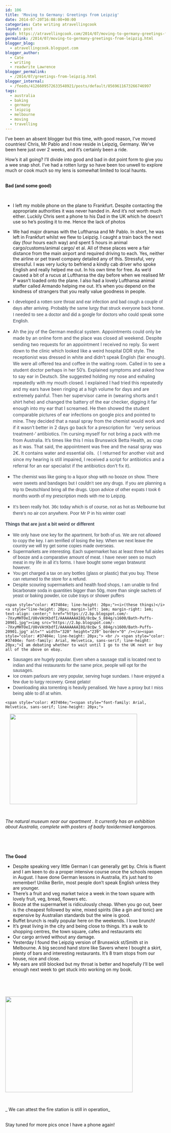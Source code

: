 ```yaml
---
id: 106
title: 'Moving to Germany: Greetings from Leipzig'
date: 2014-07-20T16:08:00+00:00
categories: Cate writing atravellingcook
layout: post
guid: https://atravellingcook.com/2014/07/moving-to-germany-greetings-from-leipzig.html
permalink: /2014/07/moving-to-germany-greetings-from-leipzig.html
blogger_blog:
  - atravellingcook.blogspot.com
blogger_author:
  - Cate
  - writing
  - readwrite Lawrence
blogger_permalink:
  - /2014/07/greetings-from-leipzig.html
blogger_internal:
  - /feeds/4126609572633548921/posts/default/8569611673266746997
tags:
  - australia
  - baking
  - germany
  - leipzig
  - melbourne
  - moving
  - travelling
---
```

I&#8217;ve been an absent blogger but this time, with good reason, I&#8217;ve moved countries! Chris, Mr Pablo and I now reside in Leipzig, Germany. We&#8217;ve been here just over 2 weeks, and it&#8217;s certainly been a ride.



How&#8217;s it all going? I&#8217;ll divide into good and bad in dot point form to give you a wee snap shot. I&#8217;ve had a rotten lurgy so have been too unwell to explore much or cook much so my lens is somewhat limited to local haunts.
  
<br /> <b>Bad (and some good)</b>
  
<br /> 

  * I left my mobile phone on the plane to Frankfurt. Despite contacting the appropriate authorities it was never handed in. And it&#8217;s not worth much either. Luckily Chris sent a phone to his Dad in the UK which he doesn&#8217;t use so he&#8217;s posting it to me. Hence the lack of photos
  * We had major dramas with the Lufthansa and Mr Pablo. In short, he was left in Frankfurt whilst we flew to Leipzig. I caught a train back the next day (four hours each way) and spent 5 hours in animal cargo/customs/animal cargo/ et al. All of these places were a fair distance from the main airport and required driving to each. Yes, neither the airline or pet travel company detailed any of this. Stressful, very stressful. I was very lucky to befriend a kindly cab driver who spoke English and really helped me out. In his own time for free. As we&#8217;d caused a bit of a rucus at Lufthansa the day before when we realised Mr P wasn&#8217;t loaded onto the plane. I also had a lovely Lufthansa animal staffer called Armando helping me out. It&#8217;s when you depend on the kindness of strangers that you really value goodness in people.
  * <span style="background-color: white; color: #37404e; font-family: Arial, Helvetica, sans-serif; line-height: 20px;">I developed a rotten sore throat and ear infection and bad cough a couple of days after arriving. Probably the same lurgy that struck everyone back home. I needed to see a doctor and did a google for doctors who could speak some English. 

  * <span style="background-color: white; color: #37404e; line-height: 20px;">Ah the joy of the German medical system. Appointments could only be made by an online form and the place was closed all weekend. Despite sending two requests for an appointment I received no reply. So went down to the clinic which looked like a weird hospital DDR style. The receptionist was dressed in white and didn&#8217;t speak English (fair enough). We were all offered tea and coffee in the waiting ro<span style="background-color: white; color: #37404e; display: inline; line-height: 20px;">om. Called in to see a student doctor perhaps in her 50&#8217;s. Explained symptoms and asked how to say ear in Deutsch. She suggested holding my nose and exhaling repeatedly with my mouth closed. I explained I had tried this repeatedly and my ears have been ringing at a high volume for days and are extremely painful. Then her supervisor came in (wearing shorts and t shirt hehe) and changed the battery of the ear checker, digging it far enough into my ear that I screamed. He then showed the student comparable pictures of ear infections on google pics and pointed to mine. They decided that a nasal spray from the chemist would work and if it wasn&#8217;t better in 2 days go back for a prescription for  &#8216;very serious treatment-&#8216; antibiotics. I&#8217;m cursing myself for not bring a pack with me from Australia. It&#8217;s times like this I miss Brunswick Betta Health, as crap as it was. That said, the appointment was free and the nasal spray was 2€. It contains water and essential oils.  ( I returned for another visit and since my hearing is still impaired, I received a script for antibiotics and a referral for an ear specialist if the antibiotics don&#8217;t fix it).
  * <span style="background-color: white; color: #37404e; display: inline; font-family: Arial, Helvetica, sans-serif; line-height: 20px;">The chemist was like going to a liquor shop with no booze on show. There were sweets and bandages but I couldn&#8217;t see any drugs. If you are planning a trip to Deutschland bring all the drugs. Upon advice of other expats I took 6 months worth of my prescription meds with me to Leipzig.
  * <span style="background-color: white; color: #37404e; display: inline; font-family: Arial, Helvetica, sans-serif; line-height: 20px;">It&#8217;s been really hot. 36c today which is of course, not as hot as Melbourne but there&#8217;s no air con anywhere. Poor Mr P in his winter coat!


  <span style="color: #37404e;"><span style="font-family: Arial, Helvetica, sans-serif; line-height: 20px;"><b>Things that are just a bit weird or different</b>



  <ul>
    <li>
      <span style="color: #37404e; font-family: Arial, Helvetica, sans-serif; line-height: 20px;">We only have one key for the apartment, for both of us. We are not allowed to copy the key. I am terrified of losing the key. When we next leave the country we will try get some copies made overseas. 
    </li>
    <li>
      <span style="color: #37404e; font-family: Arial, Helvetica, sans-serif; line-height: 20px;">Supermarkets are interesting. Each supermarket has at least three full aisles of booze and a comparative amount of meat. I have never seen so much meat in my life in all it&#8217;s forms. I have bought some vegan bratwurst however. 
    </li>
    <li>
      <span style="color: #37404e; font-family: Arial, Helvetica, sans-serif; line-height: 20px;">You get charged a tax on any bottles (glass or plastic) that you buy. These can returned to the store for a refund. 
    </li>
    <li>
      <span style="color: #37404e;"><span style="font-family: Arial, Helvetica, sans-serif; line-height: 20px;">Despite scouring supermarkets and health food shops, I am unable to find bicarbonate soda in quantities bigger than 50g, more than single sachets of yeast or baking powder, ice cube trays or shower puffers 
    </li>
  </ul>
  
  
    <span style="color: #37404e; line-height: 20px;"><i>(these things)</i><a style="line-height: 20px; margin-left: 1em; margin-right: 1em; text-align: center;" href="https://2.bp.blogspot.com/--7XxyMHTOeI/U8vVAtKbdfI/AAAAAAAAI8Q/8cQw_S_884g/s1600/Bath-Puffs-20901.jpg"><img src="https://2.bp.blogspot.com/--7XxyMHTOeI/U8vVAtKbdfI/AAAAAAAAI8Q/8cQw_S_884g/s1600/Bath-Puffs-20901.jpg" alt="" width="320" height="239" border="0" /></a><span style="color: #37404e; line-height: 20px;"> <br /> <span style="color: #37404e; font-family: Arial, Helvetica, sans-serif; line-height: 20px;">I am debating whether to wait until I go to the UK next or buy all of the above on ebay. 
  
  
  <ul>
    <li>
      <span style="color: #37404e;"><span style="font-family: Arial, Helvetica, sans-serif; line-height: 20px;">Sausages are hugely popular. Even when a sausage stall is located next to indian and thai restaurants for the same price, people will opt for the sausages. 
    </li>
    <li>
      <span style="color: #37404e;"><span style="font-family: Arial, Helvetica, sans-serif; line-height: 20px;">Ice cream parlours are very popular, serving huge sundaes. I have enjoyed a few due to lurgy recovery. Great gelato!
    </li>
    <li>
      <span style="color: #37404e;"><span style="font-family: Arial, Helvetica, sans-serif; line-height: 20px;">Downloading aka torrenting is heavily penalised. We have a proxy but I miss being able to d/l at whim.
    </li>
  </ul>
  
  
    <span style="color: #37404e;"><span style="font-family: Arial, Helvetica, sans-serif; line-height: 20px;"> 
  



  <a style="margin-left: 1em; margin-right: 1em; text-align: center;" href="https://1.bp.blogspot.com/-qpiobyWcP5s/U8vZsz5RybI/AAAAAAAAI8c/RH958a0agjE/s1600/14455452488_92bb19b294_z.jpg"><img src="https://1.bp.blogspot.com/-qpiobyWcP5s/U8vZsz5RybI/AAAAAAAAI8c/RH958a0agjE/s1600/14455452488_92bb19b294_z.jpg" alt="" width="400" height="283" border="0" /></a>



   



  <i>The natural museum near our apartment . It currently has an exhibition about Australia, complete with posters of badly taxidermied kangaroos. </i>



  <i> </i>



  <i> </i>



  <b>The Good</b>



  <ul>
    <li>
      Despite speaking very little German I can generally get by. Chris is fluent and I am keen to do a proper intensive course once the schools reopen in August. I have done German lessons in Australia, it&#8217;s just hard to remember! Unlike Berlin, most people don&#8217;t speak English unless they are younger. 
    </li>
    <li>
      There&#8217;s a fruit and veg market twice a week in the town square with lovely fruit, veg, bread, flowers etc.
    </li>
    <li>
      Booze at the supermarket is ridiculously cheap. When you go out, beer is the cheapest followed by wine, mixed spirits (like a gin and tonic) are expensive by Australian standards but the wine is good. 
    </li>
    <li>
      Buffet brunch is really popular here on the weekends. I love brunch! 
    </li>
    <li>
      It&#8217;s great living in the city and being close to things. It&#8217;s a walk to shopping centres, the town square, cafes and restaurants etc
    </li>
    <li>
      Our cargo arrived without any damage. 
    </li>
    <li>
      Yesterday I found the Leipzig version of Brunswick st/Smith st in Melbourne. A big second hand store like Savers where I bought a skirt, plenty of bars and interesting restaurants. It&#8217;s 8 tram stops from our house, nice and close. 
    </li>
    <li>
      My ears are still blocked but my throat is better and hopefully I&#8217;ll be well enough next week to get stuck into working on my book.
    </li>
  </ul>


 


   



  <a  href="https://2.bp.blogspot.com/-6auwzE8M9q8/U8vZtGr4URI/AAAAAAAAI8g/zC6OB50qV64/s1600/14455657807_9a67b097b6_z.jpg"><img src="https://2.bp.blogspot.com/-6auwzE8M9q8/U8vZtGr4URI/AAAAAAAAI8g/zC6OB50qV64/s1600/14455657807_9a67b097b6_z.jpg" alt="" width="400" height="300" border="0" /></a>



   


_ We can attest the fire station is still in operation_
  
<i><br /> </i>Stay tuned for more pics once I have a phone again!


